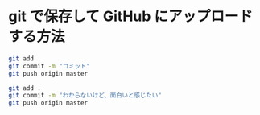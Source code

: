 # git で保存して GitHub にアップロードする方法

```bash
git add .
git commit -m "コミット"
git push origin master
```

```bash
git add .
git commit -m "わからないけど、面白いと感じたい"
git push origin master
```
